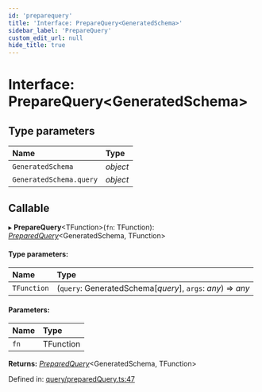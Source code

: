 ```yaml
---
id: 'preparequery'
title: 'Interface: PrepareQuery<GeneratedSchema>'
sidebar_label: 'PrepareQuery'
custom_edit_url: null
hide_title: true
---
```


# Interface: PrepareQuery<GeneratedSchema\>

## Type parameters

| Name                    | Type     |
| :---------------------- | :------- |
| `GeneratedSchema`       | _object_ |
| `GeneratedSchema.query` | _object_ |

## Callable

▸ **PrepareQuery**<TFunction\>(`fn`: TFunction): [_PreparedQuery_](preparedquery.md)<GeneratedSchema, TFunction\>

#### Type parameters:

| Name        | Type                                                        |
| :---------- | :---------------------------------------------------------- |
| `TFunction` | (`query`: GeneratedSchema[*query*], `args`: _any_) => _any_ |

#### Parameters:

| Name | Type      |
| :--- | :-------- |
| `fn` | TFunction |

**Returns:** [_PreparedQuery_](preparedquery.md)<GeneratedSchema, TFunction\>

Defined in: [query/preparedQuery.ts:47](https://github.com/gqless/gqless/blob/master/packages/react/src/query/preparedQuery.ts#L47)
